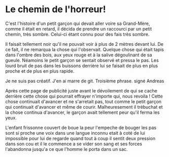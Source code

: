 # Le chemin de l'horreur!

C'est l'histoire d'un petit garçon qui devait aller voire sa Grand-Mère,
comme il était en retard, il décida de prendre un raccourci par un petit chemin, très sombre.
Celui-ci étant connu pour des fais très sombre.

Il faisait tellement noir qu'il ne pouvait voir à plus de 2 mètres devant lui. De ce fait, il ne remarqua la chose qui l'observait. Quelque chose qui était tapis dans l'ombre des bois, aux yeux rouge et à la salive dégoulinant de sa gueule. Néamoins le petit garçon se sentait observé et pressa le pas. Les lourd bruit de pas dans les buissons derrière lui se faisait de plus en plus proche et de plus en plus rapide.

Je ne suis pas créatif.
J'en ai marre de git.
Troisième phrase. signé Andreas

Après cette page de publicité juste avant le dévoilement de qui se cache derrière cette chose qui pourrait effrayer n'importe qui, nous revoila ! Cette chose continuait d'avancer et ne s'arretait pas, tout comme le petit garçon qui continuait d'avancer et même de courir. Malheuresement il trébuchat et la chose continua d'avancer, le garçon avait tellement peur qu'il ferma les yeux.

L'enfant frissonne couvert de boue la peur l'empeche de bouger les pas sont si proche une voix dans une langue inconnu etait à coté de lui impossible pour lui de regarde quand tout à coup il sentit deux pression dans son cou et il le commence a se vider son sang et ses forces l'abandonna jusqu'a ce que l'homme le porta dans un sac.
